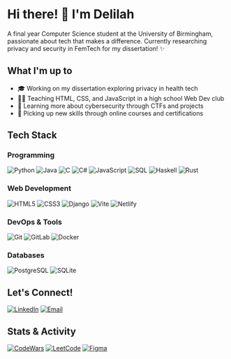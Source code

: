 # Hi there! 👋 I'm Delilah

A final year Computer Science student at the University of Birmingham, passionate about tech that makes a difference. Currently researching privacy and security in FemTech for my dissertation! ✨

## What I'm up to
- 🎓 Working on my dissertation exploring privacy in health tech
- 👩‍🏫 Teaching HTML, CSS, and JavaScript in a high school Web Dev club
- 🔐 Learning more about cybersecurity through CTFs and projects
- 🌱 Picking up new skills through online courses and certifications

## Tech Stack
### Programming
![Python](https://img.shields.io/badge/-Python-3776AB?style=flat&logo=Python&logoColor=white)
![Java](https://img.shields.io/badge/-Java-007396?style=flat&logo=Java&logoColor=white)
![C](https://img.shields.io/badge/-C-A8B9CC?style=flat&logo=C&logoColor=black)
![C#](https://img.shields.io/badge/-C%23-239120?style=flat&logo=c-sharp&logoColor=white)
![JavaScript](https://img.shields.io/badge/-JavaScript-F7DF1E?style=flat&logo=JavaScript&logoColor=black)
![SQL](https://img.shields.io/badge/-SQL-4479A1?style=flat&logo=MySQL&logoColor=white)
![Haskell](https://img.shields.io/badge/-Haskell-5D4F85?style=flat&logo=haskell&logoColor=white)
![Rust](https://img.shields.io/badge/-Rust-000000?style=flat&logo=rust&logoColor=white)

### Web Development
![HTML5](https://img.shields.io/badge/-HTML5-E34F26?style=flat&logo=HTML5&logoColor=white)
![CSS3](https://img.shields.io/badge/-CSS3-1572B6?style=flat&logo=CSS3&logoColor=white)
![Django](https://img.shields.io/badge/-Django-092E20?style=flat&logo=Django&logoColor=white)
![Vite](https://img.shields.io/badge/-Vite-646CFF?style=flat&logo=vite&logoColor=white)
![Netlify](https://img.shields.io/badge/-Netlify-00C7B7?style=flat&logo=netlify&logoColor=white)

### DevOps & Tools
![Git](https://img.shields.io/badge/-Git-F05032?style=flat&logo=git&logoColor=white)
![GitLab](https://img.shields.io/badge/-GitLab-FCA121?style=flat&logo=gitlab&logoColor=white)
![Docker](https://img.shields.io/badge/-Docker-2496ED?style=flat&logo=docker&logoColor=white)

### Databases
![PostgreSQL](https://img.shields.io/badge/-PostgreSQL-336791?style=flat&logo=postgresql&logoColor=white)
![SQLite](https://img.shields.io/badge/-SQLite-003B57?style=flat&logo=sqlite&logoColor=white)

## Let's Connect!
[![LinkedIn](https://img.shields.io/badge/-LinkedIn-0077B5?style=flat&logo=LinkedIn&logoColor=white)](https://linkedin.com/in/delilah-lawes)
[![Email](https://img.shields.io/badge/-Email-D14836?style=flat&logo=Gmail&logoColor=white)](mailto:me@delilahlawes.com)

## Stats & Activity
[![CodeWars](https://img.shields.io/badge/CodeWars-5%20kyu-B1361E?style=flat&logo=codewars&logoColor=white)](https://www.codewars.com/users/lilah_lawes)
[![LeetCode](https://img.shields.io/badge/LeetCode-Active%20Learner-FFA116?style=flat&logo=leetcode&logoColor=white)](https://leetcode.com/u/lilah_lawes/)
[![Figma](https://img.shields.io/badge/Figma-Designer-F24E1E?style=flat&logo=figma&logoColor=white)](https://www.figma.com/@delilahL)


